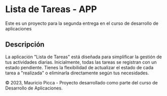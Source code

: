 # Lista de Tareas - APP

Este es un proyecto para la segunda entrega en el curso de desarrollo de aplicaciones

## Descripción

La aplicación "Lista de Tareas" está diseñada para simplificar la gestión de tus actividades diarias. Inicialmente, todas las tareas se registran con un estado pendiente. Tienes la flexibilidad de actualizar el estado de cada tarea a "realizada" o eliminarla directamente según tus necesidades.









© 2023, Mauricio Picca - Proyecto desarrollado como parte del curso de Desarrollo de Aplicaciones.